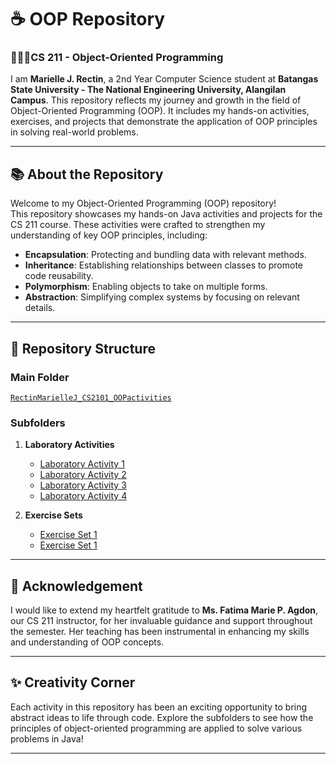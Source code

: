 # ☕️ OOP Repository  
### 👩🏻‍💻**CS 211 - Object-Oriented Programming**  

I am **Marielle J. Rectin**, a 2nd Year Computer Science student at **Batangas State University - The National Engineering University, Alangilan Campus**. This repository reflects my journey and growth in the field of Object-Oriented Programming (OOP). It includes my hands-on activities, exercises, and projects that demonstrate the application of OOP principles in solving real-world problems.  
 
---

## 📚 About the Repository  
Welcome to my Object-Oriented Programming (OOP) repository!  
This repository showcases my hands-on Java activities and projects for the CS 211 course. These activities were crafted to strengthen my understanding of key OOP principles, including:  

- **Encapsulation**: Protecting and bundling data with relevant methods.  
- **Inheritance**: Establishing relationships between classes to promote code reusability.  
- **Polymorphism**: Enabling objects to take on multiple forms.  
- **Abstraction**: Simplifying complex systems by focusing on relevant details.  

---

## 📂 Repository Structure  

### **Main Folder**  
[`RectinMarielleJ_CS2101_OOPactivities`](https://github.com/onlymarkive/RectinMarielleCS2101_OOPactivities)  

### **Subfolders**  
1. **Laboratory Activities**  
   - [Laboratory Activity 1](https://github.com/onlymarkive/RectinMarielleCS2101_OOPactivities/tree/main/Laboratory%20Activities/Laboratory%20Activity%201%20%E2%80%93%2002-09-2024)  
   - [Laboratory Activity 2](https://github.com/onlymarkive/RectinMarielleCS2101_OOPactivities/tree/main/Laboratory%20Activities/Laboratory%20Activity%202%20-%2030-09-2024)  
   - [Laboratory Activity 3](https://github.com/onlymarkive/RectinMarielleCS2101_OOPactivities/tree/main/Laboratory%20Activities/Laboratory%20Activity%203%20-%2018-11-2024)  
   - [Laboratory Activity 4](https://github.com/onlymarkive/RectinMarielleCS2101_OOPactivities/tree/main/Laboratory%20Activities/Laboratory%20Activity%204%20-%2027-11-2024)  

2. **Exercise Sets**  
   - [Exercise Set 1](https://github.com/onlymarkive/RectinMarielleCS2101_OOPactivities/tree/main/Exercise%20Sets/Exercise%20Set%201)  
   - [Exercise Set 1](https://github.com/onlymarkive/RectinMarielleCS2101_OOPactivities/tree/main/Exercise%20Sets/Exercise%20Set%202)
---

## 📝 Acknowledgement  
I would like to extend my heartfelt gratitude to **Ms. Fatima Marie P. Agdon**, our CS 211 instructor, for her invaluable guidance and support throughout the semester. Her teaching has been instrumental in enhancing my skills and understanding of OOP concepts.  

---

## ✨ Creativity Corner  
Each activity in this repository has been an exciting opportunity to bring abstract ideas to life through code. Explore the subfolders to see how the principles of object-oriented programming are applied to solve various problems in Java!  

---
